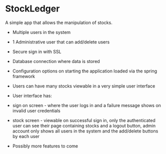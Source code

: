 StockLedger
===========

A simple app that allows the manipulation of stocks.

- Multiple users in the system
- 1 Administrative user that can add/delete users
- Secure sign in with SSL
- Database connection where data is stored
- Configuration options on starting the application loaded via the spring framework
- Users can have many stocks viewable in a very simple user interface
- User interface has:
- sign on screen - where the user logs in and a failure message shows on invalid user credentials
- stock screen - viewable on successful sign in, only the authenticated user can see their page containing stocks and a logout button, admin account only shows all users in the system and the add/delete buttons by each user

- Possibly more features to come
